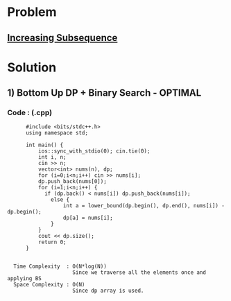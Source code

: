 # Problem

## [Increasing Subsequence](https://cses.fi/problemset/task/1145)


# Solution 

## 1) Bottom Up DP + Binary Search - OPTIMAL

        
      
      
   ### Code : (.cpp)
    
          #include <bits/stdc++.h>
          using namespace std;

          int main() {
              ios::sync_with_stdio(0); cin.tie(0);
              int i, n;
              cin >> n;
              vector<int> nums(n), dp;
              for (i=0;i<n;i++) cin >> nums[i];
              dp.push_back(nums[0]);
              for (i=1;i<n;i++) {
                if (dp.back() < nums[i]) dp.push_back(nums[i]);
                  else {
                      int a = lower_bound(dp.begin(), dp.end(), nums[i]) - dp.begin();
                      dp[a] = nums[i];
                  }
              }
              cout << dp.size();
              return 0;
          } 

 
      Time Complexity  : O(N*log(N)) 
                         Since we traverse all the elements once and applying BS
      Space Complexity : O(N)
                         Since dp array is used.
